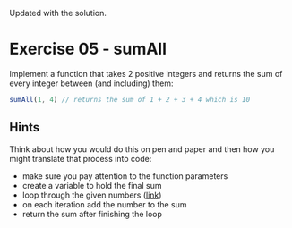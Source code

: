 Updated with the solution.


# Exercise 05 - sumAll

Implement a function that takes 2 positive integers and returns the sum of every integer between (and including) them:

```javascript
sumAll(1, 4) // returns the sum of 1 + 2 + 3 + 4 which is 10
```


## Hints

Think about how you would do this on pen and paper and then how you might translate that process into code:
- make sure you pay attention to the function parameters
- create a variable to hold the final sum
- loop through the given numbers ([link](https://developer.mozilla.org/en-US/docs/Web/JavaScript/Guide/Loops_and_iteration))
- on each iteration add the number to the sum
- return the sum after finishing the loop
